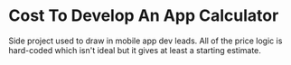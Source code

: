 # Cost To Develop An App Calculator
Side project used to draw in mobile app dev leads. All of the price logic is hard-coded which isn't ideal but it gives at least a starting estimate.

